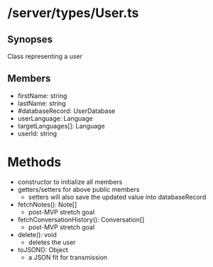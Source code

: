 # /server/types/User.ts

## Synopses
Class representing a user

## Members
- firstName: string
- lastName: string
- #databaseRecord: UserDatabase
- userLanguage: Language
- targetLanguages[]: Language
- userId: string

# Methods
- constructor to initialize all members
- getters/setters for above public members
  - setters will also save the updated value into databaseRecord
- fetchNotes(): Note[]
  - post-MVP stretch goal
- fetchConversationHistory(): Conversation[]
  - post-MVP stretch goal
- delete(): void
  - deletes the user
- toJSON(): Object
  - a JSON fit for transmission
